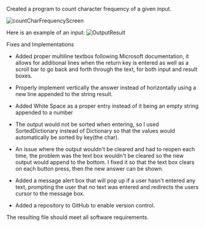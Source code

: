 Created a program to count character frequency of a given input.

![countCharFrequencyScreen](https://github.com/user-attachments/assets/fa3fd02d-2559-403b-b513-15ebdb9179dc)

Here is an example of an input: 
![OutputResult](https://github.com/user-attachments/assets/3b6625e1-9230-43ed-99d3-ef8cfdb32578)


Fixes and Implementations

- Added proper multiline textbox following Microsoft documentation, it allows for additional lines when the return key is entered as well as a scroll bar to go back and forth through the text, for both input and result boxes.

- Properly implement vertically the answer instead of horizontally using a new line appended to the string result.

- Added White Space as a proper entry instead of it being an empty string appended to a number

- The output would not be sorted when entering, so I used SortedDictionary instead of Dictionary so that the values would automatically be sorted by key(the char).

- An issue where the output wouldn't be cleared and had to reopen each time, the problem was the text box wouldn't be cleared so the new output would append to the bottom. I fixed it so that the text box clears on each button press, then the new answer can be shown.

- Added a message alert box that will pop up if a user hasn't entered any text, prompting the user that no text was entered and redirects the users cursor to the message box.

- Added a repository to GitHub to enable version control. 

The resulting file should meet all software requirements. 
